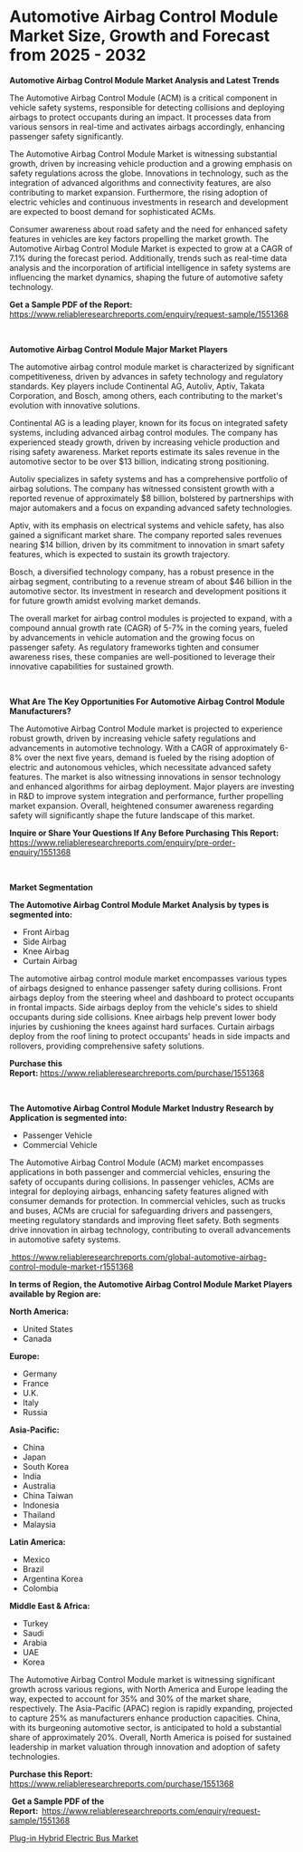 <p><h1>Automotive Airbag Control Module Market Size, Growth and Forecast from 2025 - 2032</h1></p><p><strong>Automotive Airbag Control Module Market Analysis and Latest Trends</strong></p>
<p><p>The Automotive Airbag Control Module (ACM) is a critical component in vehicle safety systems, responsible for detecting collisions and deploying airbags to protect occupants during an impact. It processes data from various sensors in real-time and activates airbags accordingly, enhancing passenger safety significantly.</p><p>The Automotive Airbag Control Module Market is witnessing substantial growth, driven by increasing vehicle production and a growing emphasis on safety regulations across the globe. Innovations in technology, such as the integration of advanced algorithms and connectivity features, are also contributing to market expansion. Furthermore, the rising adoption of electric vehicles and continuous investments in research and development are expected to boost demand for sophisticated ACMs.</p><p>Consumer awareness about road safety and the need for enhanced safety features in vehicles are key factors propelling the market growth. The Automotive Airbag Control Module Market is expected to grow at a CAGR of 7.1% during the forecast period. Additionally, trends such as real-time data analysis and the incorporation of artificial intelligence in safety systems are influencing the market dynamics, shaping the future of automotive safety technology.</p></p>
<p><strong>Get a Sample PDF of the Report:&nbsp;</strong> <a href="https://www.reliableresearchreports.com/enquiry/request-sample/1551368?utm_campaign=2251&utm_medium=2&utm_source=Github&utm_content=ia&utm_term=30032025&utm_id=automotive-airbag-control-module">https://www.reliableresearchreports.com/enquiry/request-sample/1551368</a></p>
<p>&nbsp;</p>
<p><strong>Automotive Airbag Control Module Major Market Players</strong></p>
<p><p>The automotive airbag control module market is characterized by significant competitiveness, driven by advances in safety technology and regulatory standards. Key players include Continental AG, Autoliv, Aptiv, Takata Corporation, and Bosch, among others, each contributing to the market's evolution with innovative solutions.</p><p>Continental AG is a leading player, known for its focus on integrated safety systems, including advanced airbag control modules. The company has experienced steady growth, driven by increasing vehicle production and rising safety awareness. Market reports estimate its sales revenue in the automotive sector to be over $13 billion, indicating strong positioning.</p><p>Autoliv specializes in safety systems and has a comprehensive portfolio of airbag solutions. The company has witnessed consistent growth with a reported revenue of approximately $8 billion, bolstered by partnerships with major automakers and a focus on expanding advanced safety technologies.</p><p>Aptiv, with its emphasis on electrical systems and vehicle safety, has also gained a significant market share. The company reported sales revenues nearing $14 billion, driven by its commitment to innovation in smart safety features, which is expected to sustain its growth trajectory.</p><p>Bosch, a diversified technology company, has a robust presence in the airbag segment, contributing to a revenue stream of about $46 billion in the automotive sector. Its investment in research and development positions it for future growth amidst evolving market demands.</p><p>The overall market for airbag control modules is projected to expand, with a compound annual growth rate (CAGR) of 5-7% in the coming years, fueled by advancements in vehicle automation and the growing focus on passenger safety. As regulatory frameworks tighten and consumer awareness rises, these companies are well-positioned to leverage their innovative capabilities for sustained growth.</p></p>
<p>&nbsp;</p>
<p><strong>What Are The Key Opportunities For Automotive Airbag Control Module Manufacturers?</strong></p>
<p><p>The Automotive Airbag Control Module market is projected to experience robust growth, driven by increasing vehicle safety regulations and advancements in automotive technology. With a CAGR of approximately 6-8% over the next five years, demand is fueled by the rising adoption of electric and autonomous vehicles, which necessitate advanced safety features. The market is also witnessing innovations in sensor technology and enhanced algorithms for airbag deployment. Major players are investing in R&D to improve system integration and performance, further propelling market expansion. Overall, heightened consumer awareness regarding safety will significantly shape the future landscape of this market.</p></p>
<p><strong>Inquire or Share Your Questions If Any Before Purchasing This Report:</strong> <a href="https://www.reliableresearchreports.com/enquiry/pre-order-enquiry/1551368?utm_campaign=2251&utm_medium=2&utm_source=Github&utm_content=ia&utm_term=30032025&utm_id=automotive-airbag-control-module">https://www.reliableresearchreports.com/enquiry/pre-order-enquiry/1551368</a></p>
<p>&nbsp;</p>
<p><strong>Market Segmentation</strong></p>
<p><strong>The Automotive Airbag Control Module Market Analysis by types is segmented into:</strong></p>
<p><ul><li>Front Airbag</li><li>Side Airbag</li><li>Knee Airbag</li><li>Curtain Airbag</li></ul></p>
<p><p>The automotive airbag control module market encompasses various types of airbags designed to enhance passenger safety during collisions. Front airbags deploy from the steering wheel and dashboard to protect occupants in frontal impacts. Side airbags deploy from the vehicle's sides to shield occupants during side collisions. Knee airbags help prevent lower body injuries by cushioning the knees against hard surfaces. Curtain airbags deploy from the roof lining to protect occupants' heads in side impacts and rollovers, providing comprehensive safety solutions.</p></p>
<p><strong>Purchase this Report:&nbsp;</strong><a href="https://www.reliableresearchreports.com/purchase/1551368?utm_campaign=2251&utm_medium=2&utm_source=Github&utm_content=ia&utm_term=30032025&utm_id=automotive-airbag-control-module">https://www.reliableresearchreports.com/purchase/1551368</a></p>
<p>&nbsp;</p>
<p><strong>The Automotive Airbag Control Module Market Industry Research by Application is segmented into:</strong></p>
<p><ul><li>Passenger Vehicle</li><li>Commercial Vehicle</li></ul></p>
<p><p>The Automotive Airbag Control Module (ACM) market encompasses applications in both passenger and commercial vehicles, ensuring the safety of occupants during collisions. In passenger vehicles, ACMs are integral for deploying airbags, enhancing safety features aligned with consumer demands for protection. In commercial vehicles, such as trucks and buses, ACMs are crucial for safeguarding drivers and passengers, meeting regulatory standards and improving fleet safety. Both segments drive innovation in airbag technology, contributing to overall advancements in automotive safety systems.</p></p>
<p><a href="https://www.reliableresearchreports.com/global-automotive-airbag-control-module-market-r1551368?utm_campaign=2251&utm_medium=2&utm_source=Github&utm_content=ia&utm_term=30032025&utm_id=automotive-airbag-control-module">&nbsp;https://www.reliableresearchreports.com/global-automotive-airbag-control-module-market-r1551368</a></p>
<p><strong>In terms of Region, the Automotive Airbag Control Module Market Players available by Region are:</strong></p>
<p>
    <p> <strong> North America: </strong>
        <ul>
            <li>United States</li>
            <li>Canada</li>
        </ul>
        </p> 
    <p> <strong> Europe: </strong>
        <ul>
            <li>Germany</li>
            <li>France</li>
            <li>U.K.</li>
            <li>Italy</li>
            <li>Russia</li>
        </ul>
        </p> 
    <p> <strong> Asia-Pacific: </strong>
        <ul>
            <li>China</li>
            <li>Japan</li>
            <li>South Korea</li>
            <li>India</li>
            <li>Australia</li>
            <li>China Taiwan</li>
            <li>Indonesia</li>
            <li>Thailand</li>
            <li>Malaysia</li>
        </ul>
        </p> 
    <p> <strong> Latin America: </strong>
        <ul>
            <li>Mexico</li>
            <li>Brazil</li>
            <li>Argentina Korea</li>
            <li>Colombia</li>
        </ul>
        </p> 
    <p> <strong> Middle East & Africa: </strong>
        <ul>
            <li>Turkey</li>
            <li>Saudi</li>
            <li>Arabia</li>
            <li>UAE</li>
            <li>Korea</li>
        </ul>
    </p>
    </p>
<p><p>The Automotive Airbag Control Module market is witnessing significant growth across various regions, with North America and Europe leading the way, expected to account for 35% and 30% of the market share, respectively. The Asia-Pacific (APAC) region is rapidly expanding, projected to capture 25% as manufacturers enhance production capacities. China, with its burgeoning automotive sector, is anticipated to hold a substantial share of approximately 20%. Overall, North America is poised for sustained leadership in market valuation through innovation and adoption of safety technologies.</p></p>
<p><strong>Purchase this Report: </strong><a href="https://www.reliableresearchreports.com/purchase/1551368?utm_campaign=2251&utm_medium=2&utm_source=Github&utm_content=ia&utm_term=30032025&utm_id=automotive-airbag-control-module">https://www.reliableresearchreports.com/purchase/1551368</a></p>
<p>&nbsp;<strong>Get a Sample PDF of the Report:&nbsp;&nbsp;</strong><a href="https://www.reliableresearchreports.com/enquiry/request-sample/1551368?utm_campaign=2251&utm_medium=2&utm_source=Github&utm_content=ia&utm_term=30032025&utm_id=automotive-airbag-control-module">https://www.reliableresearchreports.com/enquiry/request-sample/1551368</a></p>
<p><strong></strong></p>
<p><p><a href="https://github.com/AngelaWalsh696/Market-Research-Report-List-2/blob/main/plug-in-hybrid-electric-bus-market.md?utm_campaign=2251&utm_medium=2&utm_source=Github&utm_content=ia&utm_term=30032025&utm_id=automotive-airbag-control-module">Plug-in Hybrid Electric Bus Market</a></p></p>